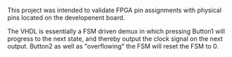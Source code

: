 This project was intended to validate FPGA pin assignments with physical pins located on the developenent board.

The VHDL is essentially a FSM driven demux in which pressing Button1 will progress to the next state, and thereby output the clock signal on the next output. Button2 as well as "overflowing" the FSM will reset the FSM to 0.
